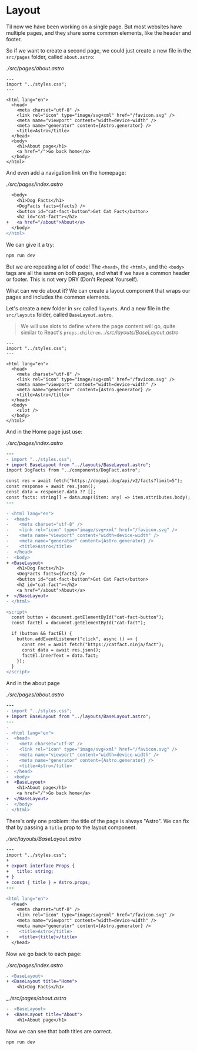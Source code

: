 # Layout

Til now we have been working on a single page. But most websites have multiple pages, and they share some common elements, like the header and footer.

So if we want to create a second page, we could just create a new file in the `src/pages` folder, called `about.astro`:

_./src/pages/about.astro_

```astro
---
import "../styles.css";
---

<html lang="en">
  <head>
    <meta charset="utf-8" />
    <link rel="icon" type="image/svg+xml" href="/favicon.svg" />
    <meta name="viewport" content="width=device-width" />
    <meta name="generator" content={Astro.generator} />
    <title>Astro</title>
  </head>
  <body>
    <h1>About page</h1>
    <a href="/">Go back home</a>
  </body>
</html>
```

And even add a navigation link on the homepage:

_./src/pages/index.astro_

```diff
  <body>
    <h1>Dog Facts</h1>
    <DogFacts facts={facts} />
    <button id="cat-fact-button">Get Cat Fact</button>
    <h2 id="cat-fact"></h2>
+   <a href="/about">About</a>
  </body>
</html>
```

We can give it a try:

```bash
npm run dev
```

But we are repeating a lot of code! The `<head>`, the `<html>`, and the `<body>` tags are all the same on both pages, and what if we have a common header or footer. This is not very DRY (Don't Repeat Yourself).

What can we do about it? We can create a layout component that wraps our pages and includes the common elements.

Let's create a new folder in `src` called `layouts`. And a new file in the `src/layouts` folder, called `BaseLayout.astro`.

> We will use slots to define where the page content will go, quite similar to React's `props.children`.
> _./src/layouts/BaseLayout.astro_

```astro
---
import "../styles.css";
---

<html lang="en">
  <head>
    <meta charset="utf-8" />
    <link rel="icon" type="image/svg+xml" href="/favicon.svg" />
    <meta name="viewport" content="width=device-width" />
    <meta name="generator" content={Astro.generator} />
    <title>Astro</title>
  </head>
  <body>
    <slot />
  </body>
</html>
```

And in the Home page just use:

_./src/pages/index.astro_

```diff
---
- import "../styles.css";
+ import BaseLayout from "../layouts/BaseLayout.astro";
import DogFacts from "../components/DogFact.astro";

const res = await fetch("https://dogapi.dog/api/v2/facts?limit=5");
const response = await res.json();
const data = response?.data ?? [];
const facts: string[] = data.map((item: any) => item.attributes.body);
---

- <html lang="en">
-  <head>
-    <meta charset="utf-8" />
-    <link rel="icon" type="image/svg+xml" href="/favicon.svg" />
-    <meta name="viewport" content="width=device-width" />
-    <meta name="generator" content={Astro.generator} />
-    <title>Astro</title>
-  </head>
-  <body>
+ <BaseLayout>
    <h1>Dog Facts</h1>
    <DogFacts facts={facts} />
    <button id="cat-fact-button">Get Cat Fact</button>
    <h2 id="cat-fact"></h2>
    <a href="/about">About</a>
+  </BaseLayout>
- </html>

<script>
  const button = document.getElementById("cat-fact-button");
  const factEl = document.getElementById("cat-fact");

  if (button && factEl) {
    button.addEventListener("click", async () => {
      const res = await fetch("https://catfact.ninja/fact");
      const data = await res.json();
      factEl.innerText = data.fact;
    });
  }
</script>
```

And in the about page

_./src/pages/about.astro_

```diff
---
- import "../styles.css";
+ import BaseLayout from "../layouts/BaseLayout.astro";
---
-
- <html lang="en">
-  <head>
-    <meta charset="utf-8" />
-    <link rel="icon" type="image/svg+xml" href="/favicon.svg" />
-    <meta name="viewport" content="width=device-width" />
-    <meta name="generator" content={Astro.generator} />
-    <title>Astro</title>
-  </head>
-  <body>
+  <BaseLayout>
    <h1>About page</h1>
    <a href="/">Go back home</a>
+  </BaseLayout>
-  </body>
- </html>

```

There's only one problem: the title of the page is always "Astro". We can fix that by passing a `title` prop to the layout component.

_./src/layouts/BaseLayout.astro_

```diff
---
import "../styles.css";
+
+ export interface Props {
+   title: string;
+ }
+ const { title } = Astro.props;
---

<html lang="en">
  <head>
    <meta charset="utf-8" />
    <link rel="icon" type="image/svg+xml" href="/favicon.svg" />
    <meta name="viewport" content="width=device-width" />
    <meta name="generator" content={Astro.generator} />
-    <title>Astro</title>
+    <title>{title}</title>
  </head>
```

Now we go back to each page:

_./src/pages/index.astro_

```diff
- <BaseLayout>
+ <BaseLayout title="Home">
    <h1>Dog Facts</h1>
```

\__./src/pages/about.astro_

```diff
-  <BaseLayout>
+  <BaseLayout title="About">
    <h1>About page</h1>
```

Now we can see that both titles are correct.

```bash
npm run dev
```
